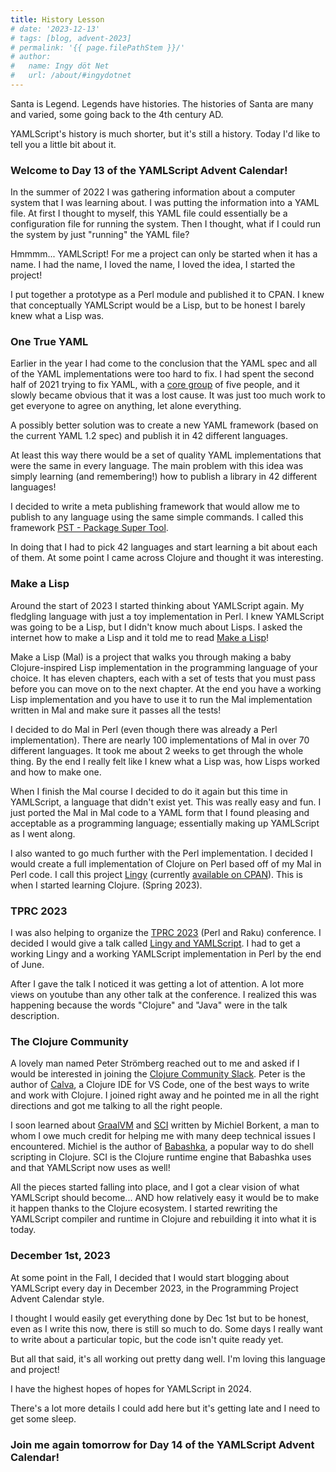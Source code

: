 ```yaml
---
title: History Lesson
# date: '2023-12-13'
# tags: [blog, advent-2023]
# permalink: '{{ page.filePathStem }}/'
# author:
#   name: Ingy döt Net
#   url: /about/#ingydotnet
---
```


Santa is Legend.
Legends have histories.
The histories of Santa are many and varied, some going back to the 4th century
AD.

YAMLScript's history is much shorter, but it's still a history.
Today I'd like to tell you a little bit about it.


### Welcome to Day 13 of the YAMLScript Advent Calendar!

In the summer of 2022 I was gathering information about a computer system that I
was learning about.
I was putting the information into a YAML file.
At first I thought to myself, this YAML file could essentially be a
configuration file for running the system.
Then I thought, what if I could run the system by just "running" the YAML file?

Hmmmm... YAMLScript!
For me a project can only be started when it has a name.
I had the name, I loved the name, I loved the idea, I started the project!

I put together a prototype as a Perl module and published it to CPAN.
I knew that conceptually YAMLScript would be a Lisp, but to be honest I barely
knew what a Lisp was.


### One True YAML

Earlier in the year I had come to the conclusion that the YAML spec and all of
the YAML implementations were too hard to fix.
I had spent the second half of 2021 trying to fix YAML, with a [core group](
https://yaml.org/spec/1.2.2/ext/team/) of five people, and it slowly became
obvious that it was a lost cause.
It was just too much work to get everyone to agree on anything, let alone
everything.

A possibly better solution was to create a new YAML framework (based on the
current YAML 1.2 spec) and publish it in 42 different languages.

At least this way there would be a set of quality YAML implementations that were
the same in every language.
The main problem with this idea was simply learning (and remembering!) how to
publish a library in 42 different languages!

I decided to write a meta publishing framework that would allow me to publish
to any language using the same simple commands.
I called this framework [PST - Package Super Tool](
https://github.com/ingydotnet/pst).

In doing that I had to pick 42 languages and start learning a bit about each of
them.
At some point I came across Clojure and thought it was interesting.


### Make a Lisp

Around the start of 2023 I started thinking about YAMLScript again.
My fledgling language with just a toy implementation in Perl.
I knew YAMLScript was going to be a Lisp, but I didn't know much about Lisps.
I asked the internet how to make a Lisp and it told me to read [Make a Lisp](
https://github.com/kanaka/mal/blob/master/process/guide.md)!

Make a Lisp (Mal) is a project that walks you through making a baby
Clojure-inspired Lisp implementation in the programming language of your choice.
It has eleven chapters, each with a set of tests that you must pass before you
can move on to the next chapter.
At the end you have a working Lisp implementation and you have to use it to run
the Mal implementation written in Mal and make sure it passes all the tests!

I decided to do Mal in Perl (even though there was already a Perl
implementation).
There are nearly 100 implementations of Mal in over 70 different languages.
It took me about 2 weeks to get through the whole thing.
By the end I really felt like I knew what a Lisp was, how Lisps worked and how
to make one.

When I finish the Mal course I decided to do it again but this time in
YAMLScript, a language that didn't exist yet.
This was really easy and fun.
I just ported the Mal in Mal code to a YAML form that I found pleasing and
acceptable as a programming language; essentially making up YAMLScript as I went
along.

I also wanted to go much further with the Perl implementation.
I decided I would create a full implementation of Clojure on Perl based off of
my Mal in Perl code.
I call this project [Lingy](https://github.com/lingy-lang/lingy) (currently
[available on CPAN](https://metacpan.org/dist/Lingy)).
This is when I started learning Clojure. (Spring 2023).


### TPRC 2023

I was also helping to organize the [TPRC 2023](https://tprc.to) (Perl and Raku)
conference.
I decided I would give a talk called [Lingy and YAMLScript](
https://www.youtube.com/watch?v=9OcFh-HaCyI).
I had to get a working Lingy and a working YAMLScript implementation in Perl by
the end of June.

After I gave the talk I noticed it was getting a lot of attention.
A lot more views on youtube than any other talk at the conference.
I realized this was happening because the words "Clojure" and "Java" were in the
talk description.


### The Clojure Community

A lovely man named Peter Strömberg reached out to me and asked if I would be
interested in joining the [Clojure Community Slack](
https://clojurians.slack.com/).
Peter is the author of [Calva](https://calva.io/), a Clojure IDE for VS Code,
one of the best ways to write and work with Clojure.
I joined right away and he pointed me in all the right directions and got me
talking to all the right people.

I soon learned about [GraalVM](https://www.graalvm.org/) and [SCI](
https://github.com/babashka/sci) written by Michiel Borkent, a man to whom I owe
much credit for helping me with many deep technical issues I encountered.
Michiel is the author of [Babashka](https://babashka.org/), a popular way to do
shell scripting in Clojure.
SCI is the Clojure runtime engine that Babashka uses and that YAMLScript now
uses as well!

All the pieces started falling into place, and I got a clear vision of what
YAMLScript should become... AND how relatively easy it would be to make it
happen thanks to the Clojure ecosystem.
I started rewriting the YAMLScript compiler and runtime in Clojure and
rebuilding it into what it is today.


### December 1st, 2023

At some point in the Fall, I decided that I would start blogging about
YAMLScript every day in December 2023, in the Programming Project Advent
Calendar style.

I thought I would easily get everything done by Dec 1st but to be honest, even
as I write this now, there is still so much to do.
Some days I really want to write about a particular topic, but the code isn't
quite ready yet.

But all that said, it's all working out pretty dang well.
I'm loving this language and project!

I have the highest hopes of hopes for YAMLScript in 2024.

There's a lot more details I could add here but it's getting late and I need to
get some sleep.


### Join me again tomorrow for Day 14 of the YAMLScript Advent Calendar!

